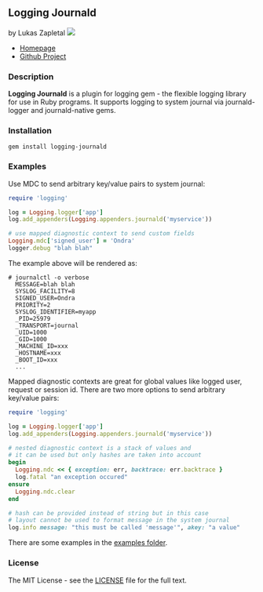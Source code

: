## Logging Journald
by Lukas Zapletal [![](https://secure.travis-ci.org/lzap/logging-journald.svg)](https://travis-ci.org/lzap/logging-journald)

* [Homepage](http://rubygems.org/gems/logging-journald)
* [Github Project](https://github.com/lzap/logging-journald)

### Description

**Logging Journald** is a plugin for logging gem - the flexible logging library for use in Ruby programs. It supports logging to system journal via journald-logger and journald-native gems.

### Installation

```
gem install logging-journald
```

### Examples

Use MDC to send arbitrary key/value pairs to system journal:

```ruby
require 'logging'

log = Logging.logger['app']
log.add_appenders(Logging.appenders.journald('myservice'))

# use mapped diagnostic context to send custom fields
Logging.mdc['signed_user'] = 'Ondra'
logger.debug "blah blah"
```

The example above will be rendered as:

```
# journalctl -o verbose
  MESSAGE=blah blah
  SYSLOG_FACILITY=8
  SIGNED_USER=Ondra
  PRIORITY=2
  SYSLOG_IDENTIFIER=myapp
  _PID=25979
  _TRANSPORT=journal
  _UID=1000
  _GID=1000
  _MACHINE_ID=xxx
  _HOSTNAME=xxx
  _BOOT_ID=xxx
  ...
```

Mapped diagnostic contexts are great for global values like logged user, request or session id. There are two more options to send arbitrary key/value pairs:

```ruby
require 'logging'

log = Logging.logger['app']
log.add_appenders(Logging.appenders.journald('myservice'))

# nested diagnostic context is a stack of values and
# it can be used but only hashes are taken into account
begin
  Logging.ndc << { exception: err, backtrace: err.backtrace }
  log.fatal "an exception occured"
ensure
  Logging.ndc.clear
end

# hash can be provided instead of string but in this case
# layout cannot be used to format message in the system journal
log.info message: "this must be called 'message'", akey: "a value"
```

There are some examples in the [examples folder](/examples).

### License

The MIT License - see the [LICENSE](/LICENSE) file for the full text.
